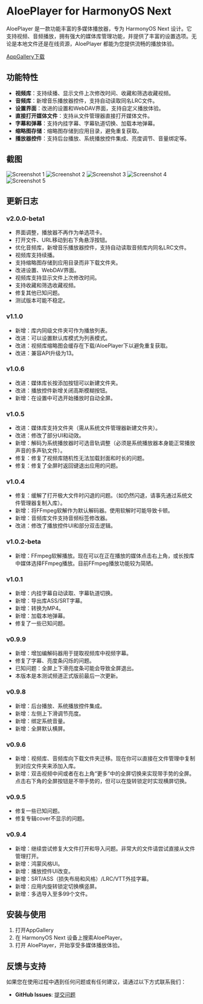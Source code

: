 # AloePlayer for HarmonyOS Next

AloePlayer 是一款功能丰富的多媒体播放器，专为 HarmonyOS Next 设计。它支持视频、音频播放，拥有强大的媒体库管理功能，并提供了丰富的设置选项。无论是本地文件还是在线资源，AloePlayer 都能为您提供流畅的播放体验。

[AppGallery下载](https://appgallery.huawei.com/app/detail?id=com.aloereed.aloeplayer)

## 功能特性

- **视频库**：支持续播、显示文件上次修改时间、收藏和筛选收藏视频。
- **音频库**：新增音乐播放器控件，支持自动读取同名LRC文件。
- **设置界面**：改进的设置和WebDAV界面，支持自定义播放体验。
- **直接打开媒体文件**：支持从文件管理器直接打开媒体文件。
- **字幕和弹幕**：支持内挂字幕、字幕轨道切换、加载本地弹幕。
- **缩略图存储**：缩略图存储到应用目录，避免重复获取。
- **播放器控件**：支持后台播放、系统播放控件集成、亮度调节、音量绑定等。

## 截图

![Screenshot 1](screenshots/screenshot_1.jpg)
![Screenshot 2](screenshots/screenshot_2.jpg)
![Screenshot 3](screenshots/screenshot_3.jpg)
![Screenshot 4](screenshots/screenshot_4.jpg)
![Screenshot 5](screenshots/screenshot_5.jpg)

## 更新日志

### v2.0.0-beta1
- 界面调整，播放器不再作为单选项卡。
- 打开文件、URL移动到右下角悬浮按钮。
- 优化音频库，新增音乐播放器控件，支持自动读取音频库内同名LRC文件。
- 视频库支持续播。
- 支持缩略图存储到应用目录而非下载文件夹。
- 改进设置、WebDAV界面。
- 视频库支持显示文件上次修改时间。
- 支持收藏和筛选收藏视频。
- 修复其他已知问题。
- 测试版本可能不稳定。

### v1.1.0
- 新增：库内同级文件夹可作为播放列表。
- 改进：可以设置默认库模式为列表模式。
- 改进：视频库缩略图会缓存在下载/AloePlayer下以避免重复获取。
- 改进：兼容API升级为13。

### v1.0.6
- 改进：媒体库长按添加按钮可以新建文件夹。
- 改进：播放控件新增关闭高斯模糊按钮。
- 新增：在设置中可选开始播放时自动全屏。

### v1.0.5
- 改进：媒体库支持文件夹（需从系统文件管理器新建文件夹）。
- 改进：修改了部分UI和动效。
- 新增：解码为系统播放器时可选音轨调整（必须是系统播放器本身能正常播放声音的多声轨文件）。
- 修复：修复了视频库随机性无法加载封面和时长的问题。
- 修复：修复了全屏时返回键退出应用的问题。

### v1.0.4
- 修复：缓解了打开极大文件时闪退的问题。（如仍然闪退，请事先通过系统文件管理器复制入库）。
- 新增：将FFmpeg软解作为默认解码器。使用软解时可能导致卡顿。
- 新增：音频库文件支持音频标签修改器。
- 改进：修改了播放控件UI和部分双击逻辑。

### v1.0.2-beta
- 新增：FFmpeg软解播放。现在可以在正在播放的媒体点击右上角，或长按库中媒体选择FFmpeg播放。目前FFmpeg播放功能较为简陋。

### v1.0.1
- 新增：内挂字幕自动读取、字幕轨道切换。
- 新增：导出库ASS/SRT字幕。
- 新增：转换为MP4。
- 新增：加载本地弹幕。
- 修复了一些已知问题。

### v0.9.9
- 新增：增加编解码器用于提取视频库中视频字幕。
- 修复了字幕、亮度条闪烁的问题。
- 已知问题：全屏上下滑亮度条可能会导致全屏退出。
- 本版本是本测试频道正式版前最后一次更新。

### v0.9.8
- 新增：后台播放、系统播放控件集成。
- 新增：左侧上下滑调节亮度。
- 新增：绑定系统音量。
- 新增：全屏默认横屏。

### v0.9.6
- 新增：视频库、音频库向下载文件夹迁移。现在你可以直接在文件管理中复制到对应文件夹来添加入库。
- 新增：双击视频中间或者在右上角“更多”中的全屏切换来实现带手势的全屏。点击右下角的全屏按钮是不带手势的，但可以在旋转锁定时实现横屏切换。

### v0.9.5
- 修复一些已知问题。
- 修复专辑cover不显示的问题。

### v0.9.4
- 新增：继续尝试修复大文件打开和导入问题。非常大的文件请尝试直接从文件管理打开。
- 新增：鸿蒙风格UI。
- 新增：播放控件UI改变。
- 新增：SRT/ASS（损失布局和风格）/LRC/VTT外挂字幕。
- 新增：应用内旋转锁定切换横竖屏。
- 新增：多选导入至多99个文件。

## 安装与使用

1. 打开AppGallery
2. 在 HarmonyOS Next 设备上搜索AloePlayer。
3. 打开 AloePlayer，开始享受多媒体播放体验。

## 反馈与支持

如果您在使用过程中遇到任何问题或有任何建议，请通过以下方式联系我们：

- **GitHub Issues**: [提交问题](https://github.com/Aloereed/AloePlayer/issues)
